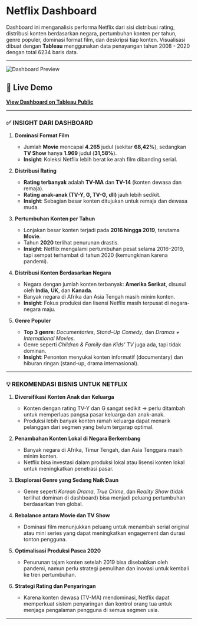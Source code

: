 # Netflix Dashboard
Dashboard ini menganalisis performa Netflix dari sisi distribusi rating, distribusi konten berdasarkan negara, pertumbuhan konten per tahun, genre populer, dominasi format film, dan deskripsi tiap konten. Visualisasi dibuat dengan **Tableau** menggunakan data penayangan tahun 2008 - 2020 dengan total 6234 baris data.

---
![Dashboard Preview](Netflix_Dashboard.png)

## 🔗 Live Demo
[**View Dashboard on Tableau Public**](https://public.tableau.com/views/Netflix_17137145475610/Dashboard1?:language=en-US&:sid=&:redirect=auth&:display_count=n&:origin=viz_share_link)

---

### ✅ **INSIGHT DARI DASHBOARD**

1. **Dominasi Format Film**

   * Jumlah **Movie** mencapai **4.265** judul (sekitar **68,42%**), sedangkan **TV Show** hanya **1.969** judul (**31,58%**).
   * **Insight**: Koleksi Netflix lebih berat ke arah film dibanding serial.

2. **Distribusi Rating**

   * **Rating terbanyak** adalah **TV-MA** dan **TV-14** (konten dewasa dan remaja).
   * **Rating anak-anak (TV-Y, G, TV-G, dll)** jauh lebih sedikit.
   * **Insight**: Sebagian besar konten ditujukan untuk remaja dan dewasa muda.

3. **Pertumbuhan Konten per Tahun**

   * Lonjakan besar konten terjadi pada **2016 hingga 2019**, terutama **Movie**.
   * Tahun **2020** terlihat penurunan drastis.
   * **Insight**: Netflix mengalami pertumbuhan pesat selama 2016–2019, tapi sempat terhambat di tahun 2020 (kemungkinan karena pandemi).

4. **Distribusi Konten Berdasarkan Negara**

   * Negara dengan jumlah konten terbanyak: **Amerika Serikat**, disusul oleh **India**, **UK**, dan **Kanada**.
   * Banyak negara di Afrika dan Asia Tengah masih minim konten.
   * **Insight**: Fokus produksi dan lisensi Netflix masih terpusat di negara-negara maju.

5. **Genre Populer**

   * **Top 3 genre**: *Documentaries*, *Stand-Up Comedy*, dan *Dramas + International Movies*.
   * Genre seperti *Children & Family* dan *Kids’ TV* juga ada, tapi tidak dominan.
   * **Insight**: Penonton menyukai konten informatif (documentary) dan hiburan ringan (stand-up, drama internasional).

---

### 💡 **REKOMENDASI BISNIS UNTUK NETFLIX**

1. **Diversifikasi Konten Anak dan Keluarga**

   * Konten dengan rating TV-Y dan G sangat sedikit → perlu ditambah untuk memperluas pangsa pasar keluarga dan anak-anak.
   * Produksi lebih banyak konten ramah keluarga dapat menarik pelanggan dari segmen yang belum tergarap optimal.

2. **Penambahan Konten Lokal di Negara Berkembang**

   * Banyak negara di Afrika, Timur Tengah, dan Asia Tenggara masih minim konten.
   * Netflix bisa investasi dalam produksi lokal atau lisensi konten lokal untuk meningkatkan penetrasi pasar.

3. **Eksplorasi Genre yang Sedang Naik Daun**

   * Genre seperti *Korean Drama*, *True Crime*, dan *Reality Show* (tidak terlihat dominan di dashboard) bisa menjadi peluang pertumbuhan berdasarkan tren global.

4. **Rebalance antara Movie dan TV Show**

   * Dominasi film menunjukkan peluang untuk menambah serial original atau mini series yang dapat meningkatkan engagement dan durasi tonton pengguna.

5. **Optimalisasi Produksi Pasca 2020**

   * Penurunan tajam konten setelah 2019 bisa disebabkan oleh pandemi, namun perlu strategi pemulihan dan inovasi untuk kembali ke tren pertumbuhan.

6. **Strategi Rating dan Penyaringan**

   * Karena konten dewasa (TV-MA) mendominasi, Netflix dapat memperkuat sistem penyaringan dan kontrol orang tua untuk menjaga pengalaman pengguna di semua segmen usia.

---
